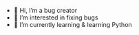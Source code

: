 - 👋 Hi, I’m a bug creator
- 👀 I’m interested in fixing bugs
- 🌱 I’m currently learning & learning Python
